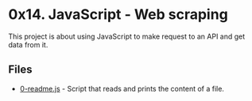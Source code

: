 # 0x14. JavaScript - Web scraping

This project is about using JavaScript to make request to an API and get data from it.

## Files

- [0-readme.js](0-readme.js) - Script that reads and prints the content of a file.